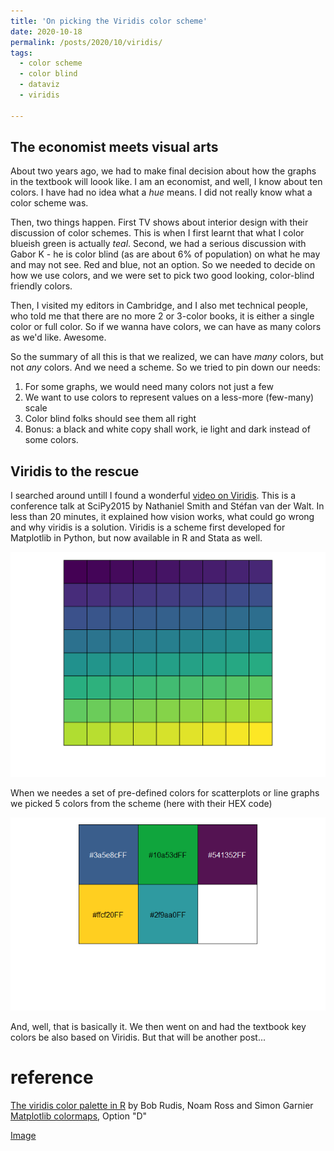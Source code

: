 ```yaml
---
title: 'On picking the Viridis color scheme'
date: 2020-10-18
permalink: /posts/2020/10/viridis/
tags:
  - color scheme
  - color blind
  - dataviz
  - viridis

---
```


## The economist meets visual arts

About two years ago, we had to make final decision about how the graphs in the textbook will loook like. I am an economist, and well, I know about ten colors. I have had no idea what a *hue* means. I did not really know what a color scheme was. 

Then, two things happen. First TV shows about interior design with their discussion of color schemes. This is when I first learnt that what I color blueish green is actually *teal*.  Second, we had a serious discussion with Gabor K - he is color blind (as are about 6% of population) on what he may and may not see. Red and blue, not an option. So we needed to decide on how we use colors, and we were set to pick two good looking, color-blind friendly colors. 

Then, I visited my editors in Cambridge, and I also met technical people, who told me that there are no more 2 or 3-color books, it is either a single color or full color. So if we wanna have colors, we can have as many colors as we'd like. Awesome. 

So the summary of all this is that we realized, we can have *many* colors, but not *any* colors. And we need a scheme. So we tried to pin down our needs:
1. For some graphs, we would need many colors not just a few
2. We want to use colors to represent values on a less-more (few-many) scale
3. Color blind folks should see them all right 
4. Bonus: a black and white copy shall work, ie light and dark instead of some colors. 


## Viridis to the rescue

I searched around untill I found a wonderful [video on Viridis](https://www.youtube.com/watch?v=xAoljeRJ3lU). This is a conference talk at SciPy2015 by Nathaniel Smith and Stéfan van der Walt. In less than 20 minutes, it explained how vision works, what could go wrong and why viridis is a solution. Viridis is a scheme first developed for Matplotlib in Python, but now available in R and Stata as well. 


![Viridis](/images/viridis.png)


When we needes a set of pre-defined colors for scatterplots or line graphs we picked 5 colors from the scheme (here with their HEX code)

![Viridis 5 colors](/images/5-colors.png)

And, well, that is basically it. We then went on and had the textbook key colors be also based on Viridis. But that will be another post...


# reference
[The viridis color palette in R](https://cran.r-project.org/web/packages/viridis/vignettes/intro-to-viridis.html) by Bob Rudis, Noam Ross and Simon Garnier
[Matplotlib colormaps](https://bids.github.io/colormap/), Option "D"


[Image](https://commons.wikimedia.org/wiki/File:FWC_2018_-_Group_D_-_ARG_v_ISL_-_Messi_penalty_kick.jpg)